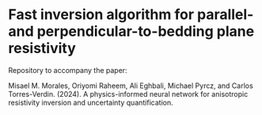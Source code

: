 # Fast inversion algorithm for parallel- and perpendicular-to-bedding plane resistivity

Repository to accompany the paper:

Misael M. Morales, Oriyomi Raheem, Ali Eghbali, Michael Pyrcz, and Carlos Torres-Verdin. (2024). A physics-informed neural network for anisotropic resistivity inversion and uncertainty quantification.
